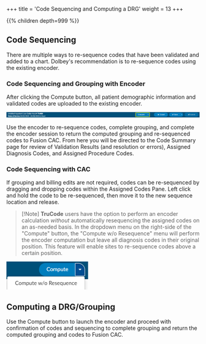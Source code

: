 
+++
title = 'Code Sequencing and Computing a DRG'
weight = 13
+++



{{% children depth=999 %}}

## Code Sequencing

There are multiple ways to re-sequence codes that have been validated and added to a chart. Dolbey's recommendation is to re-sequence codes using the existing encoder. 


### Code Sequencing and Grouping with Encoder
 
After clicking the Compute button, all patient demographic information and validated codes are uploaded to the existing encoder. 

![Highlighted Compute Button](ComputeButtonHighlight.png)

Use the encoder to re-sequence codes, complete grouping, and complete the encoder session to return the computed grouping and re-sequenced codes to Fusion CAC. From here you will be directed to the Code Summary page for review of Validation Results (and resolution or errors), Assigned Diagnosis Codes, and Assigned Procedure Codes.

### Code Sequencing with CAC

If grouping and billing edits are not required, codes can be re-sequenced by dragging and dropping codes within the Assigned Codes Pane.
Left click and hold the code to be re-sequenced, then move it to the new sequence location and release.

>[!Note] **TruCode** users have the option to perform an encoder calculation *without* automatically resequencing the assigned codes on an as-needed basis. In the dropdown menu on the right-side of the "Compute" button, the "Compute w/o Resequence" menu will perform the encoder computation but leave all diagnosis codes in their original position. This feature will enable sites to re-sequence codes above a certain position.

![Compute without Resequence](ComputeWOResequence.png)


## Computing a DRG/Grouping

Use the Compute button to launch the encoder and proceed with confirmation of codes and sequencing to complete grouping and return the computed grouping and codes to Fusion CAC.